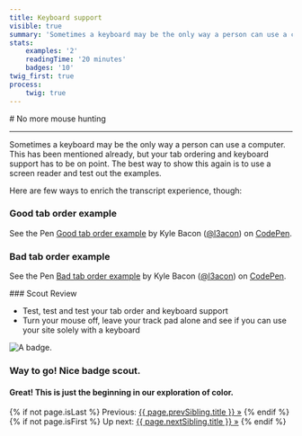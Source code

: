 ```yaml
---
title: Keyboard support
visible: true
summary: 'Sometimes a keyboard may be the only way a person can use a computer. This has been mentioned already, but your tab ordering and keyboard support has to be on point. The best way to show this again is to use a screen reader and test out the examples.'
stats:
    examples: '2'
    readingTime: '20 minutes'
    badges: '10'
twig_first: true
process:
    twig: true
---
```

<section>
<div class="container--content" markdown="1">
# No more mouse hunting

---

Sometimes a keyboard may be the only way a person can use a computer. This has been mentioned already, but your tab ordering and keyboard support has to be on point. The best way to show this again is to use a screen reader and test out the examples.
</div>
</section>

<section>
<div class="container--content" markdown="1">
Here are few ways to enrich the transcript experience, though:
</div>
    <div class="container">
        <div class="box white mt--90 mb--90">
            <h3 class="mt--0">Good tab order example</h3>
            <p data-height="265" data-theme-id="dark" data-slug-hash="awbjbN" data-default-tab="html,result" data-user="l3acon" data-embed-version="2" data-pen-title="Good tab order example" class="codepen">See the Pen <a href="https://codepen.io/l3acon/pen/awbjbN/">Good tab order example</a> by Kyle Bacon (<a href="https://codepen.io/l3acon">@l3acon</a>) on <a href="https://codepen.io">CodePen</a>.</p>
        </div>
        <div class="box white mt--90 mb--90">
            <h3 class="mt--0">Bad tab order example</h3>
            <p data-height="265" data-theme-id="dark" data-slug-hash="wevxvE" data-default-tab="html,result" data-user="l3acon" data-embed-version="2" data-pen-title="Bad tab order example" class="codepen">See the Pen <a href="https://codepen.io/l3acon/pen/wevxvE/">Bad tab order example</a> by Kyle Bacon (<a href="https://codepen.io/l3acon">@l3acon</a>) on <a href="https://codepen.io">CodePen</a>.</p>
        </div>
        <script async src="https://production-assets.codepen.io/assets/embed/ei.js"></script>
    </div>
</section>

<section>
<div class="container--content" markdown="1">
### Scout Review

* Test, test and test your tab order and keyboard support
* Turn your mouse off, leave your track pad alone and see if you can use your site solely with a keyboard
</div>
</section>

<section class="section--badge-cta section--badge-cta__blue mt--60">
    <div class="container">
        <div class="flex-grid--gutters">
            <div class="col--width__four">
                <div class="badge--box">
                    <img class="img--badge badge--dispatch" alt="A badge." src="/user/pages/06.badge/keyboard-support/keyboard-support.png" data-section="interaction" data-badge="keyboardSupport">
                </div>
            </div>
            <div class="col--width__eight">
                <h3>Way to go! Nice badge scout.</h3>
                <h4>Great! This is just the beginning in our exploration of color.</h4>
                {% if not page.isLast %}
                    <span>Previous: </span><a href="{{ page.prevSibling.url }}">{{ page.prevSibling.title }} &raquo;</a>
                {% endif %}
                {% if not page.isFirst %}
                    <span>Up next: </span><a href="{{ page.nextSibling.url }}">{{ page.nextSibling.title }} &raquo;</a>
                {% endif %}
            </div>
        </div>
    </div>
</section>
